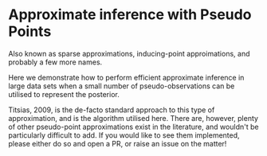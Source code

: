 # Approximate inference with Pseudo Points

Also known as sparse approximations, inducing-point approimations, and probably a few more names.

Here we demonstrate how to perform efficient approximate inference in large data sets when a small number of pseudo-observations can be utilised to represent the posterior.

Titsias, 2009, is the de-facto standard approach to this type of approximation, and is the algorithm utilised here. There are, however, plenty of other pseudo-point approximations exist in the literature, and wouldn't be particularly difficult to add. If you would like to see them implemented, please either do so and open a PR, or raise an issue on the matter!
